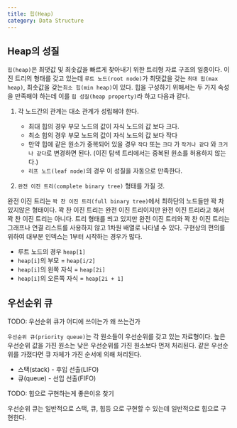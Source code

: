 ```yaml
---
title: 힙(Heap)
category: Data Structure
---
```


## Heap의 성질

`힙(heap)`은 최댓값 및 최솟값을 빠르게 찾아내기 위한 트리형 자료 구조의 일종이다. 이진 트리의 형태를 갖고 있는데 `루트 노드(root node)`가 최댓값을 갖는 `최대 힙(max heap)`, 최솟값을 갖는`최소 힙(min heap)`이 있다. 힙을 구성하기 위해서는 두 가지 속성을 만족해야 하는데 이를 `힙 성질(heap property)`라 하고 다음과 같다.

1. 각 노드간의 관계는 대소 관계가 성립해야 한다.
    - 최대 힙의 경우 부모 노드의 값이 자식 노드의 값 보다 크다.
    - 최소 힙의 경우 부모 노드의 값이 자식 노드의 값 보다 작다
    - 만약 힙에 같은 원소가 중복되어 있을 경우 `작다` 또는 `크다` 가 `작거나 같다` 와 `크거나 같다`로 변경하면 된다. (이진 탐색 트리에서는 중복된 원소를 허용하지 않는다.)
    - `리프 노드(leaf node)`의 경우 이 성질을 자동으로 만족한다.

2. `완전 이진 트리(complete binary tree)` 형태를 가질 것.

완전 이진 트리는 `꽉 찬 이진 트리(full binary tree)`에서 최하단의 노드들만 꽉 차 있지않은 형태이다. 꽉 찬 이진 트리는 완전 이진 트리이지만 완전 이진 트리라고 해서 꽉 찬 이진 트리는 아니다. 트리 형태를 띄고 있지만 완전 이진 트리와 꽉 찬 이진 트리는 그래프나 연결 리스트를 사용하지 않고 1차원 배열로 나타낼 수 있다. 구현상의 편의를 위하여 대부분 인덱스는 1부터 시작하는 경우가 많다.

- 루트 노드의 경우 `heap[1]`
- `heap[i]`의 부모 = `heap[i/2]`
- `heap[i]`의 왼쪽 자식 = `heap[2i]`
- `heap[i]`의 오른쪽 자식 = `heap[2i + 1]`

## 우선순위 큐

TODO: 우선순위 큐가 어디에 쓰이는가 왜 쓰는건가

`우선순위 큐(priority queue)`는 각 원소들이 우선순위를 갖고 있는 자료형이다. 높은 우선순위 값을 가진 원소는 낮은 우선순위를 가진 원소보다 먼저 처리된다. 같은 우선순위를 가졌다면 큐 자체가 가진 순서에 의해 처리된다.

- 스택(stack) - 후입 선출(LIFO)
- 큐(queue) - 선입 선출(FIFO)

TODO: 힙으로 구현하는게 좋은이유 찾기

우선순위 큐는 일반적으로 스택, 큐, 힙등 으로 구현할 수 있는데 일반적으로 힙으로 구현한다.
